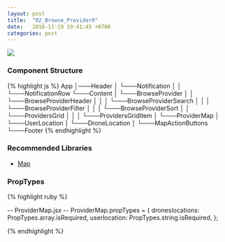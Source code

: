 ```yaml
---
layout: post
title:  "02_Browse_Provider0"
date:   2016-11-19 19:41:45 +0700
categories: post
---
```


<img src="{{ site.github.url }}/images/posts/2016-11-19/02_Browse_Provider0.jpg">

### Component Structure

{% highlight js %}
App
│───Header
│   └───Notification
│   │   └───NotificationRow
└───Content
│   └───BrowseProvider
│   │   └───BrowseProviderHeader
│   │   │   └───BrowseProviderSearch
│   │   │   └───BrowseProviderFilter
│   │   │   └───BrowseProviderSort
│   │   └───ProvidersGrid
│   │   │   └───ProvidersGridItem
│   └───ProviderMap
│       └───UserLocation
│       └───DroneLocation
│       └───MapActionButtons
└───Footer
{% endhighlight %}

### Recommended Libraries

* [Map](https://github.com/istarkov/google-map-react)

### PropTypes

{% highlight ruby %}

-- ProviderMap.jsx --
ProviderMap.propTypes = {
  droneslocations: PropTypes.array.isRequired,
  userlocation: PropTypes.string.isRequired,
};

{% endhighlight %}

